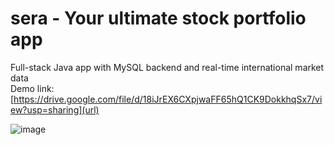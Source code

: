 # sera - Your ultimate stock portfolio app

Full-stack Java app with MySQL backend and real-time international market data <br/>
Demo link: [https://drive.google.com/file/d/18iJrEX6CXpjwaFF65hQ1CK9DokkhqSx7/view?usp=sharing](url)

![image](https://github.com/user-attachments/assets/d86cc92e-df27-4cfd-a099-596a67f26878)



